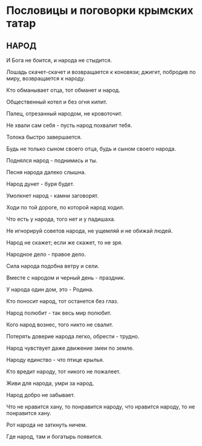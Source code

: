 # Пословицы и поговорки крымских татар

## НАРОД

И Бога не боится, и народа не стыдится.

Лошадь скачет-скачет и возвращается к коновязи; джигит, побродив по миру, возвращается к народу.

Кто обманывает отца, тот обманет и народ.

Общественный котел и без огня кипит.

Палец, отрезанный народом, не кровоточит.

Не хвали сам себя - пусть народ похвалит тебя.

Толока быстро завершается.

Будь не только сыном своего отца, будь и сыном своего народа.

Поднялся народ - поднимись и ты.

Песня народа далеко слышна.

Народ дунет - буря будет.

Умолкнет народ - камни заговорят.

Ходи по той дороге, по которой народ ходил.

Что есть у народа, того нет и у падишаха.

Не игнорируй советов народа, не ущемляй и не обижай людей.

Народ не скажет; если же скажет, то не зря.

Народное дело - правое дело.

Сила народа подобна ветру и сели.

Вместе с народом и черный день - праздник.

У народа один дом, это - Родина.

Кто поносит народ, тот останется без глаз.

Народ полюбит - так весь мир полюбит.

Кого народ вознес, того никто не свалит.

Потерять доверие народа легко, обрести - трудно.

Народ чувствует даже движение змеи по земле.

Народу единство - что птице крылья.

Кто вредит народу, тот никого не пожалеет.

Живи для народа, умри за народ.

Народ добро не забывает.

Что не нравится хану, то понравится народу, что нравится народу, то не понравится хану.

Рот народа не заткнуть ничем.

Где народ, там и богатырь появится.
